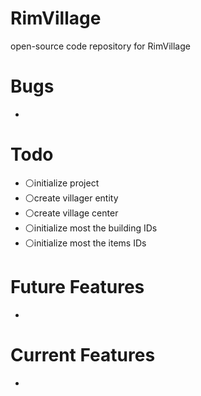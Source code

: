 # RimVillage
open-source code repository for RimVillage

# Bugs
- 

# Todo
- ⚪initialize project
- ⚪create villager entity
- ⚪create village center
- ⚪initialize most the building IDs
- ⚪initialize most the items IDs

# Future Features
- 

# Current Features
- 
